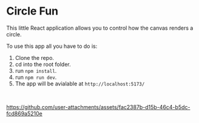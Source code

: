 # Circle Fun

This little React application allows you to control how the canvas renders a circle. 

To use this app all you have to do is:

1. Clone the repo.
2. cd into the root folder.
3. run `npm install`.
4. run `npm run dev`.
5. The app will be avialable at `http://localhost:5173/`
<br/>

https://github.com/user-attachments/assets/fac2387b-d15b-46c4-b5dc-fcd869a5210e

